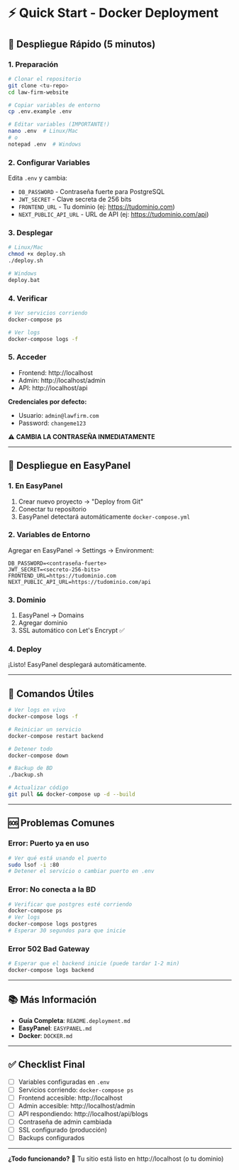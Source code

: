 # ⚡ Quick Start - Docker Deployment

## 🚀 Despliegue Rápido (5 minutos)

### 1. Preparación
```bash
# Clonar el repositorio
git clone <tu-repo>
cd law-firm-website

# Copiar variables de entorno
cp .env.example .env

# Editar variables (IMPORTANTE!)
nano .env  # Linux/Mac
# o
notepad .env  # Windows
```

### 2. Configurar Variables
Edita `.env` y cambia:
- `DB_PASSWORD` - Contraseña fuerte para PostgreSQL
- `JWT_SECRET` - Clave secreta de 256 bits
- `FRONTEND_URL` - Tu dominio (ej: https://tudominio.com)
- `NEXT_PUBLIC_API_URL` - URL de API (ej: https://tudominio.com/api)

### 3. Desplegar
```bash
# Linux/Mac
chmod +x deploy.sh
./deploy.sh

# Windows
deploy.bat
```

### 4. Verificar
```bash
# Ver servicios corriendo
docker-compose ps

# Ver logs
docker-compose logs -f
```

### 5. Acceder
- Frontend: http://localhost
- Admin: http://localhost/admin
- API: http://localhost/api

**Credenciales por defecto:**
- Usuario: `admin@lawfirm.com`
- Password: `changeme123`

⚠️ **CAMBIA LA CONTRASEÑA INMEDIATAMENTE**

---

## 📱 Despliegue en EasyPanel

### 1. En EasyPanel
1. Crear nuevo proyecto → "Deploy from Git"
2. Conectar tu repositorio
3. EasyPanel detectará automáticamente `docker-compose.yml`

### 2. Variables de Entorno
Agregar en EasyPanel → Settings → Environment:
```
DB_PASSWORD=<contraseña-fuerte>
JWT_SECRET=<secreto-256-bits>
FRONTEND_URL=https://tudominio.com
NEXT_PUBLIC_API_URL=https://tudominio.com/api
```

### 3. Dominio
1. EasyPanel → Domains
2. Agregar dominio
3. SSL automático con Let's Encrypt ✅

### 4. Deploy
¡Listo! EasyPanel desplegará automáticamente.

---

## 🔧 Comandos Útiles

```bash
# Ver logs en vivo
docker-compose logs -f

# Reiniciar un servicio
docker-compose restart backend

# Detener todo
docker-compose down

# Backup de BD
./backup.sh

# Actualizar código
git pull && docker-compose up -d --build
```

---

## 🆘 Problemas Comunes

### Error: Puerto ya en uso
```bash
# Ver qué está usando el puerto
sudo lsof -i :80
# Detener el servicio o cambiar puerto en .env
```

### Error: No conecta a la BD
```bash
# Verificar que postgres esté corriendo
docker-compose ps
# Ver logs
docker-compose logs postgres
# Esperar 30 segundos para que inicie
```

### Error 502 Bad Gateway
```bash
# Esperar que el backend inicie (puede tardar 1-2 min)
docker-compose logs backend
```

---

## 📚 Más Información

- **Guía Completa**: `README.deployment.md`
- **EasyPanel**: `EASYPANEL.md`
- **Docker**: `DOCKER.md`

---

## ✅ Checklist Final

- [ ] Variables configuradas en `.env`
- [ ] Servicios corriendo: `docker-compose ps`
- [ ] Frontend accesible: http://localhost
- [ ] Admin accesible: http://localhost/admin
- [ ] API respondiendo: http://localhost/api/blogs
- [ ] Contraseña de admin cambiada
- [ ] SSL configurado (producción)
- [ ] Backups configurados

---

**¿Todo funcionando?** 🎉
Tu sitio está listo en http://localhost (o tu dominio)
